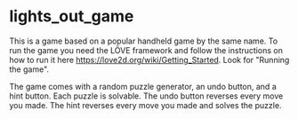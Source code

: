 # lights_out_game
This is a game based on a popular handheld game by the same name.
To run the game you need the LÖVE framework and follow the instructions on how to run it here https://love2d.org/wiki/Getting_Started. Look for "Running the game".

The game comes with a random puzzle generator, an undo button, and a hint button. Each puzzle is solvable. The undo button reverses every move you made. The hint reverses every move you made and solves the puzzle.
